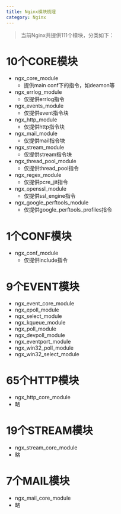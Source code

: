```yaml
---
title: Nginx模块梳理
category: Nginx
---
```


> 当前Nginx共提供111个模块，分类如下：

# 10个CORE模块
* ngx_core_module
    - 提供main conf下的指令，如deamon等
* ngx_errlog_module
    - 仅提供errlog指令
* ngx_events_module
    - 仅提供event指令块
* ngx_http_module
    - 仅提供http指令块
* ngx_mail_module
    - 仅提供mail指令块
* ngx_stream_module
    - 仅提供stream指令块
* ngx_thread_pool_module
    - 仅提供thread_pool指令
* ngx_regex_module
    - 仅提供pcre_jit指令
* ngx_openssl_module
    - 仅提供ssl_engine指令
* ngx_google_perftools_module
    - 仅提供google_perftools_profiles指令

# 1个CONF模块
* ngx_conf_module
    - 仅提供include指令

# 9个EVENT模块
* ngx_event_core_module
* ngx_epoll_module
* ngx_select_module
* ngx_kqueue_module
* ngx_poll_module
* ngx_devpoll_module
* ngx_eventport_module
* ngx_win32_poll_module
* ngx_win32_select_module

# 65个HTTP模块
* ngx_http_core_module
* 略

# 19个STREAM模块
* ngx_stream_core_module
* 略

# 7个MAIL模块
* ngx_mail_core_module
* 略


